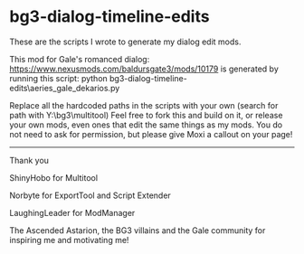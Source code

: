 # bg3-dialog-timeline-edits

These are the scripts I wrote to generate my dialog edit mods.

This mod for Gale's romanced dialog:
https://www.nexusmods.com/baldursgate3/mods/10179
is generated by running this script:
python bg3-dialog-timeline-edits\aeries_gale_dekarios.py

Replace all the hardcoded paths in the scripts with your own (search for path with Y:\bg3\multitool\)
Feel free to fork this and build on it, or release your own mods, even ones that edit the same things as my mods.
You do not need to ask for permission, but please give Moxi a callout on your page!


-----------------------------------------

Thank you 

ShinyHobo for Multitool

Norbyte for ExportTool and Script Extender

LaughingLeader for ModManager

The Ascended Astarion, the BG3 villains and the Gale community for inspiring me and motivating me!
